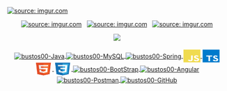 
<a href="https://imgur.com/pyZSJUR"><img src="https://i.imgur.com/pyZSJUR.jpg" title="source: imgur.com" /></a>


<p align='center'>
  <a href="https://www.linkedin.com/in/sotie-ghislain-bustos-dele-80379a162/"><img height="24" src="https://i.imgur.com/jfJ4J09.png" title="source: imgur.com"></a>&nbsp;&nbsp;
  <a href="https://twitter.com/Soti40538501"><img height="24" src="https://i.imgur.com/JolaK2N.png" title="source: imgur.com"></a>&nbsp;&nbsp;
  <a href="mailto:sotieghislain@hotmail.com"><img height="24" src="https://i.imgur.com/YGs4BsE.png" title="source: imgur.com"></a>
</p>


<div align="center">
  <a href="https://github.com/bustos00">
  
  <img height="180em" src="https://github-readme-stats.vercel.app/api/top-langs/?username=bustos00&layout=compact&langs_count=7&theme=Dark"/>
</div>



<div style="display: inline_block" align="center"><br>
   <img align="center" alt="bustos00-Java" height="30" width="40" src="https://cdn.jsdelivr.net/gh/devicons/devicon/icons/java/java-original.svg">
   <img align="center" alt="bustos00-MySQL" height="30" width="40" src="https://cdn.jsdelivr.net/gh/devicons/devicon/icons/mysql/mysql-original.svg">         
   <img align="center" alt="bustos00-Spring" height="30" width="40" src="https://cdn.jsdelivr.net/gh/devicons/devicon/icons/spring/spring-original.svg">
   <img align="center" alt="bustos00-Js" height="30" width="40" src="https://raw.githubusercontent.com/devicons/devicon/master/icons/javascript/javascript-plain.svg">
   <img align="center" alt="bustos00-Ts" height="30" width="40" src="https://raw.githubusercontent.com/devicons/devicon/master/icons/typescript/typescript-plain.svg">
   <img align="center" alt="bustos00-HTML" height="30" width="40" src="https://raw.githubusercontent.com/devicons/devicon/master/icons/html5/html5-original.svg">
   <img align="center" alt="bustos00-CSS" height="30" width="40" src="https://raw.githubusercontent.com/devicons/devicon/master/icons/css3/css3-original.svg">
   <img align="center" alt="bustos00-BootStrap" height="30" width="40" src="https://cdn.jsdelivr.net/gh/devicons/devicon/icons/bootstrap/bootstrap-plain.svg">
   <img align="center" alt="bustos00-Angular" height="30" width="40" src="https://cdn.jsdelivr.net/gh/devicons/devicon/icons/angularjs/angularjs-original.svg">
   <img align="center" alt="bustos00-Postman" height="30" width="40" src="https://www.vectorlogo.zone/logos/getpostman/getpostman-icon.svg">
   <img align="center" alt="bustos00-GitHub" height="30" width="40" src="https://cdn.jsdelivr.net/gh/devicons/devicon/icons/github/github-original.svg">
    
</div>
